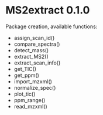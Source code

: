 # MS2extract 0.1.0

Package creation, available functions:

* assign_scan_id()
* compare_spectra()
* detect_mass()
* extract_MS2()
* extract_scan_info()
* get_TIC()
* get_ppm()
* import_mzxml()
* normalize_spec()
* plot_tic()
* ppm_range()
* read_mzxml()
